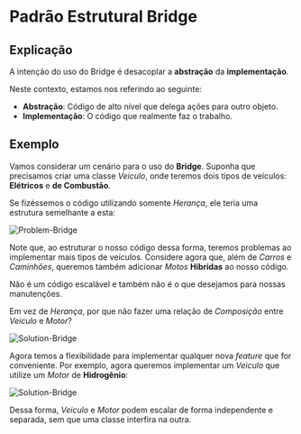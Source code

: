 # Padrão Estrutural Bridge

## Explicação
A intenção do uso do Bridge é desacoplar a **abstração** da **implementação**.

Neste contexto, estamos nos referindo ao seguinte:

- **Abstração**: Código de alto nível que delega ações para outro objeto.
- **Implementação**: O código que realmente faz o trabalho.

## Exemplo
Vamos considerar um cenário para o uso do **Bridge**. Suponha que precisamos criar uma classe *Veiculo*, onde teremos dois tipos de veículos: **Elétricos** e **de Combustão**.

Se fizéssemos o código utilizando somente *Herança*, ele teria uma estrutura semelhante a esta:

![Problem-Bridge](imagens/problem.jpg)

Note que, ao estruturar o nosso código dessa forma, teremos problemas ao implementar mais tipos de veículos. Considere agora que, além de *Carros* e *Caminhões*, queremos também adicionar *Motos* **Híbridas** ao nosso código.

Não é um código escalável e também não é o que desejamos para nossas manutenções.

Em vez de *Herança*, por que não fazer uma relação de *Composição* entre *Veiculo* e *Motor*?

![Solution-Bridge](imagens/solution.jpg)

Agora temos a flexibilidade para implementar qualquer nova *feature* que for conveniente. Por exemplo, agora queremos implementar um *Veiculo* que utilize um *Motor* de **Hidrogênio**:

![Solution-Bridge](imagens/solution2.jpg)

Dessa forma, *Veiculo* e *Motor* podem escalar de forma independente e separada, sem que uma classe interfira na outra.
